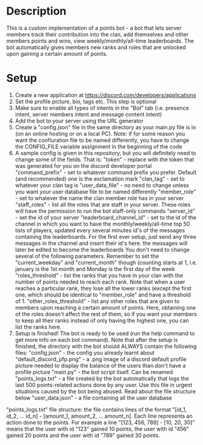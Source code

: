 # Description
This is a custom implementation of a points bot - a bot that lets server members track their contribution into the clan, add themselves and other members points and wins, view weekly/monthly/all-time leaderboards. The bot automatically gives members new ranks and roles that are unlocked upon gaining a certain amount of points.

# Setup
1) Create a new application at https://discord.com/developers/applications
2) Set the profile picture, bio, tags etc. This step is optional
3) Make sure to enable all types of intents in the "Bot" tab (i.e. presence intent, server members intent and message content intent)
4) Add the bot to your server using the URL generator
5) Create a "config.json" file in the same directory as your main.py file is in (on an online hosting or on a local PC). Note: if for some reason you want the confiuration file to be named differently, you have to change the CONFIG_FILE variable assignment in the beginning of the code
6) A sample config is given in this repository, but you will definitely need to change some of the fields. That is:
    "token" - replace with the token that was generated for you on the discord developer portal
    "command_prefix" - set to whatever command prefix you prefer. Default (and recommended) one is the exclamation mark
    "clan_tag" - set to whatever your clan tag is
    "user_data_file" - no need to change unless you want your user database file to be named differently
    "member_role" - set to whatever the name the clan member role has in your server
    "staff_roles" - list all the roles that are staff in your server. These roles will have the permission to run the bot staff-only commands
    "server_id" - set the id of your server
    "leaderboard_channel_id" - set to the id of the channel in which you want to have the monthly/weekly/all-time top 50 lists of players, updated every several minutes
    id's of the messages containing the leaderboards. For the first ever setup, just send any three messages in the channel and insert their id's here. the messages will later be edited to become the               leaderboards
    You don't need to change several of the following parameters. Remember to set the "current_weekday" and "current_month" though (counting starts at 1, i.e. january is the 1st month and Monday is the first       day of the week
    "roles_threshold" - list the ranks that you have in your clan with the number of points needed to reach each rank. Note that when a user reaches a particular rank, they lose all the lower ranks (except the     first one, which should be identical to "member_role" and have a threshold of 1.
    "other_roles_threshold" - list any other roles that are given to members upon reaching a certain amount of points. Here, obtaining one of the roles doesn't affect the rest of them, so if you want your           members to keep all their ranks instead of only having the highest one, you can list the ranks here.
7) Setup is finished! The bot is ready to be used (run the help command to get more info on each bot command). Note that after the setup is finished, the directory with the bot should ALWAYS contain the following files:
    "config.json" - the config you already learnt about
    "default_discord_pfp.png" - a .png image of a discord default profile picture needed to display the balance of the users than don't have a profile picture
    "main.py" - the bot script itself. Can be renamed
    "points_logs.txt" - a file created by the bot automatically that logs the last 500 points-related actions done by any user. Use this file in urgent situations caused by the bot being abused. Read about the     file structure below
    "user_data.json" - a file containing all the user database
    
"points_logs.txt" file structure:
the file contains lines of the format "[id_1, id_2, ... id_n] - [amount_1, amount_2, ... amount_n]. Each line represents an action done to the points. For example a line "[123, 456, 789] - [10, 20, 30]" means that the user with id "123" gained 10 points, the user with id "456" gained 20 points and the user with id "789" gained 30 points.
